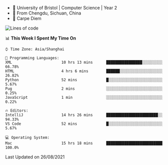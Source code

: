 - :school: University of Bristol | Computer Science | Year 2
- :panda_face: From Chengdu, Sichuan, China
- :musical_keyboard: Carpe Diem

<!--START_SECTION:waka-->
![Lines of code](https://img.shields.io/badge/From%20Hello%20World%20I%27ve%20Written-115540%20lines%20of%20code-blue)

📊 **This Week I Spent My Time On** 

```text
⌚︎ Time Zone: Asia/Shanghai

💬 Programming Languages: 
XML                      10 hrs 13 mins      ████████████████░░░░░░░░░   66.78% 
HTML                     4 hrs 6 mins        ██████░░░░░░░░░░░░░░░░░░░   26.82% 
Python                   52 mins             █░░░░░░░░░░░░░░░░░░░░░░░░   5.67% 
Pug                      2 mins              ░░░░░░░░░░░░░░░░░░░░░░░░░   0.25% 
JavaScript               1 min               ░░░░░░░░░░░░░░░░░░░░░░░░░   0.22%

🔥 Editors: 
IntelliJ                 14 hrs 26 mins      ███████████████████████░░   94.33% 
VS Code                  52 mins             █░░░░░░░░░░░░░░░░░░░░░░░░   5.67%

💻 Operating System: 
Mac                      15 hrs 18 mins      █████████████████████████   100.0%

```


 Last Updated on 26/08/2021
<!--END_SECTION:waka-->
